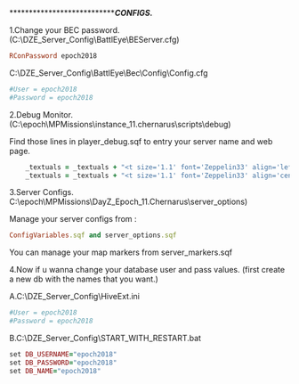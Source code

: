 ******************************CONFIGS.***

1.Change your BEC password. (C:\DZE_Server_Config\BattlEye\BEServer.cfg)
```ruby
RConPassword epoch2018
```
C:\DZE_Server_Config\BattlEye\Bec\Config\Config.cfg
```ruby
#User = epoch2018
#Password = epoch2018
```


2.Debug Monitor. (C:\epoch\MPMissions\instance_11.chernarus\scripts\debug\)

Find those lines in player_debug.sqf to entry your server name and web page.
```ruby
	_textuals = _textuals + "<t size='1.1' font='Zeppelin33' align='left' color='#FFCC00'>ServerName</t><br/><br/>";
	_textuals = _textuals + "<t size='1.1' font='Zeppelin33' align='center' color='#FFCC00'>Discord</t><br/>";
```
3.Server Configs. C:\epoch\MPMissions\DayZ_Epoch_11.Chernarus\server_options\)

Manage your server configs from :
```ruby
ConfigVariables.sqf and server_options.sqf
```
You can manage your map markers from server_markers.sqf


4.Now if u wanna change your database user and pass values. (first create a new db with the names that you want.)

A.C:\DZE_Server_Config\HiveExt.ini
```ruby
#User = epoch2018
#Password = epoch2018
```

B.C:\DZE_Server_Config\START_WITH_RESTART.bat
```ruby
set DB_USERNAME="epoch2018"
set DB_PASSWORD="epoch2018"
set DB_NAME="epoch2018"
```
